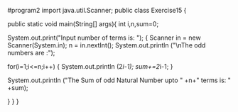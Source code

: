 #program2
import java.util.Scanner;
public class Exercise15 {

   public static void main(String[] args){
   int i,n,sum=0;

   System.out.print("Input number of terms is: ");
{
   Scanner in = new Scanner(System.in);
		    n = in.nextInt();
  System.out.println ("\nThe odd numbers are :");
  
   for(i=1;i<=n;i++)
   {
     System.out.println (2*i-1);
     sum+=2*i-1;
   }
   
   System.out.println ("The Sum of odd Natural Number upto " +n+" terms is: " +sum);

}
}
}
